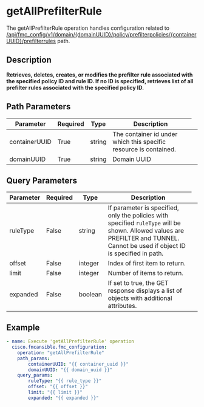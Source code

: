 # getAllPrefilterRule

The getAllPrefilterRule operation handles configuration related to [/api/fmc_config/v1/domain/{domainUUID}/policy/prefilterpolicies/{containerUUID}/prefilterrules](/paths//api/fmc_config/v1/domain/{domain_uuid}/policy/prefilterpolicies/{container_uuid}/prefilterrules.md) path.&nbsp;
## Description
**Retrieves, deletes, creates, or modifies the prefilter rule associated with the specified policy ID and rule ID. If no ID is specified, retrieves list of all prefilter rules associated with the specified policy ID.**

## Path Parameters
| Parameter | Required | Type | Description |
| --------- | -------- | ---- | ----------- |
| containerUUID | True | string <td colspan=3> The container id under which this specific resource is contained. |
| domainUUID | True | string <td colspan=3> Domain UUID |

## Query Parameters
| Parameter | Required | Type | Description |
| --------- | -------- | ---- | ----------- |
| ruleType | False | string <td colspan=3> If parameter is specified, only the policies with specified <code>ruleType</code> will be shown. Allowed values are PREFILTER and TUNNEL. Cannot be used if object ID is specified in path. |
| offset | False | integer <td colspan=3> Index of first item to return. |
| limit | False | integer <td colspan=3> Number of items to return. |
| expanded | False | boolean <td colspan=3> If set to true, the GET response displays a list of objects with additional attributes. |

## Example
```yaml
- name: Execute 'getAllPrefilterRule' operation
  cisco.fmcansible.fmc_configuration:
    operation: "getAllPrefilterRule"
    path_params:
        containerUUID: "{{ container_uuid }}"
        domainUUID: "{{ domain_uuid }}"
    query_params:
        ruleType: "{{ rule_type }}"
        offset: "{{ offset }}"
        limit: "{{ limit }}"
        expanded: "{{ expanded }}"

```
